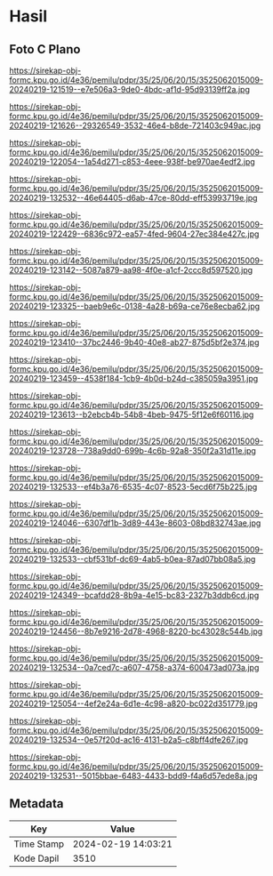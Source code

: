 # Hasil

## Foto C Plano

https://sirekap-obj-formc.kpu.go.id/4e36/pemilu/pdpr/35/25/06/20/15/3525062015009-20240219-121519--e7e506a3-9de0-4bdc-af1d-95d93139ff2a.jpg

https://sirekap-obj-formc.kpu.go.id/4e36/pemilu/pdpr/35/25/06/20/15/3525062015009-20240219-121626--29326549-3532-46e4-b8de-721403c949ac.jpg

https://sirekap-obj-formc.kpu.go.id/4e36/pemilu/pdpr/35/25/06/20/15/3525062015009-20240219-122054--1a54d271-c853-4eee-938f-be970ae4edf2.jpg

https://sirekap-obj-formc.kpu.go.id/4e36/pemilu/pdpr/35/25/06/20/15/3525062015009-20240219-132532--46e64405-d6ab-47ce-80dd-eff53993719e.jpg

https://sirekap-obj-formc.kpu.go.id/4e36/pemilu/pdpr/35/25/06/20/15/3525062015009-20240219-122429--6836c972-ea57-4fed-9604-27ec384e427c.jpg

https://sirekap-obj-formc.kpu.go.id/4e36/pemilu/pdpr/35/25/06/20/15/3525062015009-20240219-123142--5087a879-aa98-4f0e-a1cf-2ccc8d597520.jpg

https://sirekap-obj-formc.kpu.go.id/4e36/pemilu/pdpr/35/25/06/20/15/3525062015009-20240219-123325--baeb9e6c-0138-4a28-b69a-ce76e8ecba62.jpg

https://sirekap-obj-formc.kpu.go.id/4e36/pemilu/pdpr/35/25/06/20/15/3525062015009-20240219-123410--37bc2446-9b40-40e8-ab27-875d5bf2e374.jpg

https://sirekap-obj-formc.kpu.go.id/4e36/pemilu/pdpr/35/25/06/20/15/3525062015009-20240219-123459--4538f184-1cb9-4b0d-b24d-c385059a3951.jpg

https://sirekap-obj-formc.kpu.go.id/4e36/pemilu/pdpr/35/25/06/20/15/3525062015009-20240219-123613--b2ebcb4b-54b8-4beb-9475-5f12e6f60116.jpg

https://sirekap-obj-formc.kpu.go.id/4e36/pemilu/pdpr/35/25/06/20/15/3525062015009-20240219-123728--738a9dd0-699b-4c6b-92a8-350f2a31d11e.jpg

https://sirekap-obj-formc.kpu.go.id/4e36/pemilu/pdpr/35/25/06/20/15/3525062015009-20240219-132533--ef4b3a76-6535-4c07-8523-5ecd6f75b225.jpg

https://sirekap-obj-formc.kpu.go.id/4e36/pemilu/pdpr/35/25/06/20/15/3525062015009-20240219-124046--6307df1b-3d89-443e-8603-08bd832743ae.jpg

https://sirekap-obj-formc.kpu.go.id/4e36/pemilu/pdpr/35/25/06/20/15/3525062015009-20240219-132533--cbf531bf-dc69-4ab5-b0ea-87ad07bb08a5.jpg

https://sirekap-obj-formc.kpu.go.id/4e36/pemilu/pdpr/35/25/06/20/15/3525062015009-20240219-124349--bcafdd28-8b9a-4e15-bc83-2327b3ddb6cd.jpg

https://sirekap-obj-formc.kpu.go.id/4e36/pemilu/pdpr/35/25/06/20/15/3525062015009-20240219-124456--8b7e9216-2d78-4968-8220-bc43028c544b.jpg

https://sirekap-obj-formc.kpu.go.id/4e36/pemilu/pdpr/35/25/06/20/15/3525062015009-20240219-132534--0a7ced7c-a607-4758-a374-600473ad073a.jpg

https://sirekap-obj-formc.kpu.go.id/4e36/pemilu/pdpr/35/25/06/20/15/3525062015009-20240219-125054--4ef2e24a-6d1e-4c98-a820-bc022d351779.jpg

https://sirekap-obj-formc.kpu.go.id/4e36/pemilu/pdpr/35/25/06/20/15/3525062015009-20240219-132534--0e57f20d-ac16-4131-b2a5-c8bff4dfe267.jpg

https://sirekap-obj-formc.kpu.go.id/4e36/pemilu/pdpr/35/25/06/20/15/3525062015009-20240219-132531--5015bbae-6483-4433-bdd9-f4a6d57ede8a.jpg


## Metadata

| Key        | Value               |
| ---------- | ------------------- |
| Time Stamp | 2024-02-19 14:03:21 |
| Kode Dapil | 3510                |



